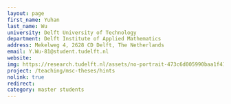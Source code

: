 ```yaml
---
layout: page
first_name: Yuhan 
last_name: Wu
university: Delft University of Technology
department: Delft Institute of Applied Mathematics
address: Mekelweg 4, 2628 CD Delft, The Netherlands
email: Y.Wu-81@student.tudelft.nl
website:
img: https://research.tudelft.nl/assets/no-portrait-473c6d005990baa1f418d9c668dcd4ec.png
project: /teaching/msc-theses/hints
nolink: true
redirect:
category: master students
---
```

